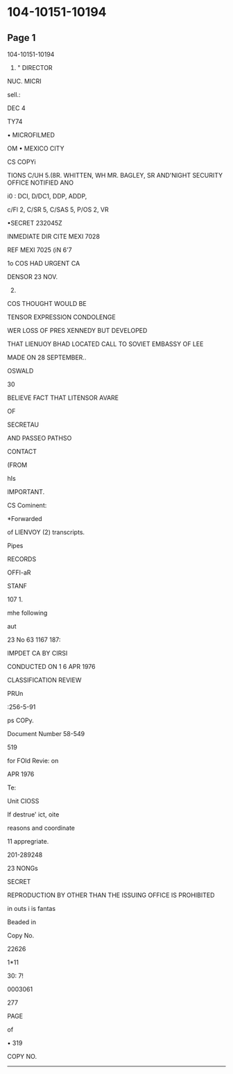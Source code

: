 # 104-10151-10194

## Page 1

104-10151-10194

1. " DIRECTOR

NUC. MICRI

sell.:

DEC 4

TY74

• MICROFILMED

OM • MEXICO CITY

CS COPYi

TIONS C/UH 5.(8R. WHITTEN, WH MR. BAGLEY, SR AND'NIGHT SECURITY OFFICE NOTIFIED ANO

i0 : DCI, D/DC1, DDP, ADDP,

c/Fl 2, C/SR 5, C/SAS 5, P/OS 2, VR

•SECRET 232045Z

INMEDIATE DIR CITE MEXI 7028

REF MEXI 7025 (iN 6'7

1o COS HAD URGENT CA

DENSOR 23 NOV.

2.

COS THOUGHT WOULD BE

TENSOR EXPRESSION CONDOLENGE

WER LOSS OF PRES XENNEDY BUT DEVELOPED

THAT LIENUOY BHAD LOCATED CALL TO SOVIET EMBASSY OF LEE

MADE ON 28 SEPTEMBER..

OSWALD

30

BELIEVE FACT THAT LITENSOR AVARE

OF

SECRETAU

AND PASSEO PATHSO

CONTACT

(FROM

hIs

IMPORTANT.

CS Cominent:

*Forwarded

of LIENVOY (2) transcripts.

Pipes

RECORDS

OFFI-aR

STANF

107 1.

mhe following

aut

23 No 63 1167 187:

IMPDET CA BY CIRSI

CONDUCTED ON 1 6 APR 1976

CLASSIFICATION REVIEW

PRUn

:256-5-91

ps COPy.

Document Number 58-549

519

for FOld Revie: on

APR 1976

Te:

Unit CIOSS

If destrue' ict, oite

reasons and coordinate

11 appregriate.

201-289248

23 NONGs

SECRET

REPRODUCTION BY OTHER THAN THE ISSUING OFFICE IS PROHIBITED

in outs i is fantas

Beaded in

Copy No.

22626

1*11

30: 7!

0003061

277

PAGE

of

• 319

COPY NO.

---

